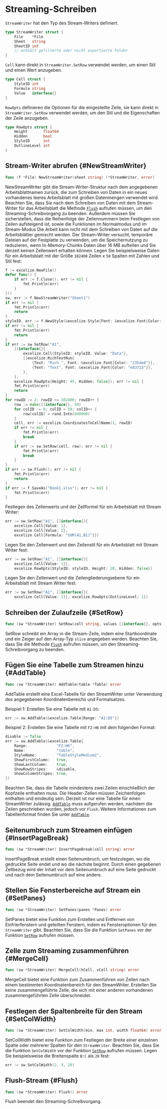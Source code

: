 # Streaming-Schreiben

`StreamWriter` hat den Typ des Stream-Writers definiert.

```go
type StreamWriter struct {
    File    *File
    Sheet   string
    SheetID int
    // enthält gefilterte oder nicht exportierte Felder
}
```

`Cell` kann direkt in `StreamWriter.SetRow` verwendet werden, um einen Stil und einen Wert anzugeben.

```go
type Cell struct {
    StyleID int
    Formula string
    Value   interface{}
}
```

`RowOpts` definieren die Optionen für die eingestellte Zeile, sie kann direkt in `StreamWriter.SetRow` verwendet werden, um den Stil und die Eigenschaften der Zeile anzugeben.

```go
type RowOpts struct {
    Height       float64
    Hidden       bool
    StyleID      int
    OutlineLevel int
}
```

## Stream-Writer abrufen {#NewStreamWriter}

```go
func (f *File) NewStreamWriter(sheet string) (*StreamWriter, error)
```

NewStreamWriter gibt die Stream-Writer-Struktur nach dem angegebenen Arbeitsblattnamen zurück, die zum Schreiben von Daten in ein neues vorhandenes leeres Arbeitsblatt mit großen Datenmengen verwendet wird. Beachten Sie, dass Sie nach dem Schreiben von Daten mit dem Stream-Writer für das Arbeitsblatt die Methode [`Flush`](stream.md#Flush) aufrufen müssen, um den Streaming-Schreibvorgang zu beenden. Außerdem müssen Sie sicherstellen, dass die Reihenfolge der Zeilennummern beim Festlegen von Zeilen aufsteigend ist, sowie die Funktionen im Normalmodus und im Stream-Modus Die Arbeit kann nicht mit dem Schreiben von Daten auf die Arbeitsblätter gemischt werden. Der Stream-Writer versucht, temporäre Dateien auf der Festplatte zu verwenden, um die Speichernutzung zu reduzieren, wenn In-Memory-Chunks Daten über 16 MB aufteilen und Sie derzeit keinen Zellenwert erhalten können. Legen Sie beispielsweise Daten für ein Arbeitsblatt mit der Größe `102400` Zeilen x `50` Spalten mit Zahlen und Stil fest:

```go
f := excelize.NewFile()
defer func() {
    if err := f.Close(); err != nil {
        fmt.Println(err)
    }
}()
sw, err := f.NewStreamWriter("Sheet1")
if err != nil {
    fmt.Println(err)
    return
}
styleID, err := f.NewStyle(&excelize.Style{Font: &excelize.Font{Color: "777777"}})
if err != nil {
    fmt.Println(err)
    return
}
if err := sw.SetRow("A1",
    []interface{}{
        excelize.Cell{StyleID: styleID, Value: "Data"},
        []excelize.RichTextRun{
            {Text: "Rich ", Font: &excelize.Font{Color: "2354e8"}},
            {Text: "Text", Font: &excelize.Font{Color: "e83723"}},
        },
    },
    excelize.RowOpts{Height: 45, Hidden: false}); err != nil {
    fmt.Println(err)
    return
}
for rowID := 2; rowID <= 102400; rowID++ {
    row := make([]interface{}, 50)
    for colID := 0; colID < 50; colID++ {
        row[colID] = rand.Intn(640000)
    }
    cell, err := excelize.CoordinatesToCellName(1, rowID)
    if err != nil {
        fmt.Println(err)
        break
    }
    if err := sw.SetRow(cell, row); err != nil {
        fmt.Println(err)
        break
    }
}
if err := sw.Flush(); err != nil {
    fmt.Println(err)
    return
}
if err := f.SaveAs("Book1.xlsx"); err != nil {
    fmt.Println(err)
}
```

Festlegen des Zellenwerts und der Zellformel für ein Arbeitsblatt mit Stream Writer:

```go
err := sw.SetRow("A1", []interface{}{
    excelize.Cell{Value: 1},
    excelize.Cell{Value: 2},
    excelize.Cell{Formula: "SUM(A1,B1)"}})
```

Legen Sie den Zellenwert und den Zeilenstil für ein Arbeitsblatt mit Stream Writer fest:

```go
err := sw.SetRow("A1", []interface{}{
    excelize.Cell{Value: 1}},
    excelize.RowOpts{StyleID: styleID, Height: 20, Hidden: false})
```

Legen Sie den Zellenwert und die Zeilengliederungsebene für ein Arbeitsblatt mit Stream Writer fest:

```go
err := sw.SetRow("A1", []interface{}{
    excelize.Cell{Value: 1}}, excelize.RowOpts{OutlineLevel: 1})
```

## Schreiben der Zulaufzeile {#SetRow}

```go
func (sw *StreamWriter) SetRow(cell string, values []interface{}, opts ...RowOpts) error
```

SetRow schreibt ein Array in die Stream-Zeile, indem eine Startkoordinate und ein Zeiger auf den Array-Typ `slice` angegeben werden. Beachten Sie, dass Sie die Methode [`Flush`](stream.md#Flush) aufrufen müssen, um den Streaming-Schreibvorgang zu beenden.

## Fügen Sie eine Tabelle zum Streamen hinzu {#AddTable}

```go
func (sw *StreamWriter) AddTable(table *Table) error
```

AddTable erstellt eine Excel-Tabelle für den StreamWriter unter Verwendung des angegebenen Koordinatenbereichs und Formatsatzes.

Beispiel 1: Erstellen Sie eine Tabelle mit `A1:D5`:

```go
err := sw.AddTable(&excelize.Table{Range: "A1:D5"})
```

Beispiel 2: Erstellen Sie eine Tabelle mit `F2:H6` mit dem folgenden Format:

```go
disable := false
err := sw.AddTable(&excelize.Table{
    Range:             "F2:H6",
    Name:              "table",
    StyleName:         "TableStyleMedium2",
    ShowFirstColumn:   true,
    ShowLastColumn:    true,
    ShowRowStripes:    &disable,
    ShowColumnStripes: true,
})
```

Beachten Sie, dass die Tabelle mindestens zwei Zeilen einschließlich der Kopfzeile enthalten muss. Die Header-Zellen müssen Zeichenfolgen enthalten und eindeutig sein. Derzeit ist nur eine Tabelle für einen StreamWriter zulässig. [`AddTable`](stream.md#AddTable) muss aufgerufen werden, nachdem die Zeilen geschrieben wurden, jedoch vor `Flush`. Weitere Informationen zum Tabellenformat finden Sie unter [`AddTable`](utils.md#AddTable).

## Seitenumbruch zum Streamen einfügen {#InsertPageBreak}

```go
func (sw *StreamWriter) InsertPageBreak(cell string) error
```

InsertPageBreak erstellt einen Seitenumbruch, um festzulegen, wo die gedruckte Seite endet und wo die nächste beginnt. Durch einen gegebenen Zellbezug wird der Inhalt vor dem Seitenumbruch auf eine Seite gedruckt und nach dem Seitenumbruch auf eine andere.

## Stellen Sie Fensterbereiche auf Stream ein {#SetPanes}

```go
func (sw *StreamWriter) SetPanes(panes *Panes) error
```

SetPanes bietet eine Funktion zum Erstellen und Entfernen von Einfrierfenstern und geteilten Fenstern, indem es Fensteroptionen für den `StreamWriter` gibt. Beachten Sie, dass Sie die Funktion `SetPanes` vor der Funktion [`SetRow`](stream.md#SetRow) aufrufen müssen.

## Zelle zum Streaming zusammenführen {#MergeCell}

```go
func (sw *StreamWriter) MergeCell(hCell, vCell string) error
```

MergeCell bietet eine Funktion zum Zusammenführen von Zellen nach einem bestimmten Koordinatenbereich für den StreamWriter. Erstellen Sie keine zusammengeführte Zelle, die sich mit einer anderen vorhandenen zusammengeführten Zelle überschneidet.

## Festlegen der Spaltenbreite für den Stream {#SetColWidth}

```go
func (sw *StreamWriter) SetColWidth(min, max int, width float64) error
```

SetColWidth bietet eine Funktion zum Festlegen der Breite einer einzelnen Spalte oder mehrerer Spalten für den `StreamWriter`. Beachten Sie, dass Sie die Funktion `SetColWidth` vor der Funktion [`SetRow`](stream.md#SetRow) aufrufen müssen. Legen Sie beispielsweise die Breitenspalte `B:C` als `20` fest:

```go
err := sw.SetColWidth(2, 3, 20)
```

## Flush-Stream {#Flush}

```go
func (sw *StreamWriter) Flush() error
```

Flush beendet den Streaming-Schreibvorgang.

